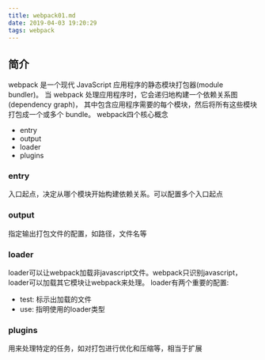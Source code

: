 ```yaml
---
title: webpack01.md
date: 2019-04-03 19:20:29
tags: webpack
---
```


## 简介

webpack 是一个现代 JavaScript 应用程序的静态模块打包器(module bundler)。
当 webpack 处理应用程序时，它会递归地构建一个依赖关系图(dependency graph)，
其中包含应用程序需要的每个模块，然后将所有这些模块打包成一个或多个 bundle。
webpack四个核心概念
- entry
- output
- loader
- plugins

### entry
入口起点，决定从哪个模块开始构建依赖关系。可以配置多个入口起点

### output
指定输出打包文件的配置，如路径，文件名等

### loader
loader可以让webpack加载非javascript文件。webpack只识别javascript，loader可以加载其它模块让webpack来处理。
loader有两个重要的配置:
- test: 标示出加载的文件
- use: 指明使用的loader类型

### plugins
用来处理特定的任务，如对打包进行优化和压缩等，相当于扩展